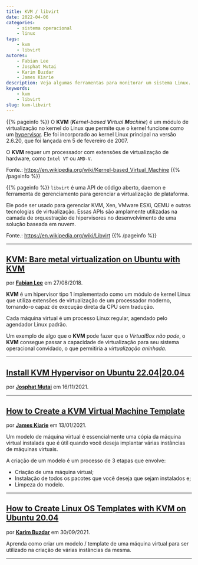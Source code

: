 ```yaml
---
title: KVM / libvirt
date: 2022-04-06
categories:
    - sistema operacional
    - linux
tags:
    - kvm
    - libvirt
autores:
    - Fabian Lee
    - Josphat Mutai
    - Karim Buzdar
    - James Kiarie
description: Veja algumas ferramentas para monitorar um sistema Linux.
keywords:
    - kvm
    - libvirt
slug: kvm-libvirt
---
```


{{% pageinfo %}}
O **KVM** (***K**ernel-based **V**irtual **M**achine*) é um módulo de virtualização no kernel do Linux que permite que o kernel funcione como um [hypervisor](https://en.wikipedia.org/wiki/Hypervisor). Ele foi incorporado ao kernel Linux principal na versão 2.6.20, que foi lançada em 5 de fevereiro de 2007.

O **KVM** requer um processador com extensões de virtualização de hardware, como `Intel VT` ou `AMD-V`.

Fonte.: <https://en.wikipedia.org/wiki/Kernel-based_Virtual_Machine>
{{% /pageinfo %}}

{{% pageinfo %}}
`libvirt` é uma API de código aberto, daemon e ferramenta de gerenciamento para gerenciar a virtualização de plataforma.

Ele pode ser usado para gerenciar KVM, Xen, VMware ESXi, QEMU e outras tecnologias de virtualização. Essas APIs são amplamente utilizadas na camada de orquestração de hipervisores no desenvolvimento de uma solução baseada em nuvem.

Fonte.: <https://en.wikipedia.org/wiki/Libvirt>
{{% /pageinfo %}}

---

## [KVM: Bare metal virtualization on Ubuntu with KVM](https://fabianlee.org/2018/08/27/kvm-bare-metal-virtualization-on-ubuntu-with-kvm/)

por [**Fabian Lee**](/autores/fabian-lee/) em 27/08/2018.

**KVM** é um hipervisor tipo 1 implementado como um módulo de kernel Linux que utiliza extensões de virtualização de um processador moderno, tornando-o capaz de execução direta da CPU sem tradução.

Cada máquina virtual é um processo Linux regular, agendado pelo agendador Linux padrão.

Um exemplo de algo que o **KVM** pode fazer que o *VirtualBox não pode*, o **KVM** consegue passar a capacidade de virtualização para seu sistema operacional convidado, o que permitiria a *virtualização aninhada*.

---

## [Install KVM Hypervisor on Ubuntu 22.04|20.04](https://computingforgeeks.com/install-kvm-hypervisor-on-ubuntu-linux/)

por [**Josphat Mutai**](/autores/josphat-mutai/) em 16/11/2021.

---

## [How to Create a KVM Virtual Machine Template](https://www.tecmint.com/create-kvm-virtual-machine-template/)

por [**James Kiarie**](/autores/james-kiarie/) em 13/01/2021.

Um modelo de máquina virtual é essencialmente uma cópia da máquina virtual instalada que é útil quando você deseja implantar várias instâncias de máquinas virtuais.

A criação de um modelo é um processo de 3 etapas que envolve:

- Criação de uma máquina virtual;
- Instalação de todos os pacotes que você deseja que sejam instalados e;
- Limpeza do modelo.

---

## [How to Create Linux OS Templates with KVM on Ubuntu 20.04](https://vitux.com/how-to-create-linux-os-templates-with-kvm-on-ubuntu/)

por [**Karim Buzdar**](/autores/karim-buzdar/) em 30/09/2021.

Aprenda como criar um modelo / template de uma máquina virtual para ser utilizado na criação de várias instâncias da mesma.

---